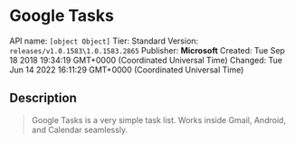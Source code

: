 # Google Tasks
API name: `[object Object]`
Tier: Standard
Version: `releases/v1.0.1583\1.0.1583.2865`
Publisher: **Microsoft**
Created: Tue Sep 18 2018 19:34:19 GMT+0000 (Coordinated Universal Time)
Changed: Tue Jun 14 2022 16:11:29 GMT+0000 (Coordinated Universal Time)

## Description
> Google Tasks is a very simple task list. Works inside Gmail, Android, and Calendar seamlessly.
